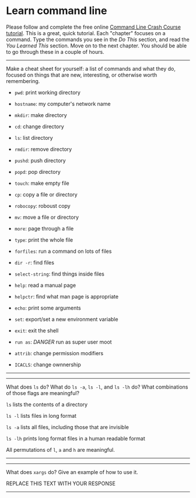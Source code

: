 # Learn command line

Please follow and complete the free online [Command Line Crash Course
tutorial](http://cli.learncodethehardway.org/book/). This is a great,
quick tutorial. Each "chapter" focuses on a command. Type the commands
you see in the _Do This_ section, and read the _You Learned This_
section. Move on to the next chapter. You should be able to go through
these in a couple of hours.


---

Make a cheat sheet for yourself: a list of commands and what they do, focused on things that are new, interesting, or otherwise worth remembering.

* `pwd`: print working directory

* `hostname`: my computer's network name

* `mkdir`: make directory

* `cd`: change directory

* `ls`: list directory

* `rmdir`: remove directory

* `pushd`: push directory

* `popd`: pop directory

* `touch`: make empty file 

* `cp`: copy a file or directory

* `robocopy`: roboust copy

* `mv`: move a file or directory

* `more`: page through a file

* `type`: print the whole file

* `forfiles`: run a command on lots of files

* `dir -r`: find files

* `select-string`: find things inside files

* `help`: read a manual page

* `helpctr`: find what man page is appropriate

* `echo`: print some arguments

* `set`: export/set a new environment variable

* `exit`: exit the shell

* `run as`: *DANGER* run as super user moot

* `attrib`: change permission modifiers 

* `ICACLS`: change ownnership


---


---

What does `ls` do? What do `ls -a`, `ls -l`, and `ls -lh` do? What combinations of those flags are meaningful?

`ls` lists the contents of a directory

`ls -l` lists files in long format

`ls -a` lists all files, including those that are invisible

`ls -lh` prints long format files in a human readable format 

All permutations of `l`, `a` and `h` are meaningful. 



---


---

What does `xargs` do? Give an example of how to use it.

REPLACE THIS TEXT WITH YOUR RESPONSE

---
